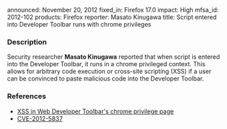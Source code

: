 announced: November 20, 2012
fixed_in: Firefox 17.0
impact: High
mfsa_id: 2012-102
products: Firefox
reporter: Masato Kinugawa
title: Script entered into Developer Toolbar runs with chrome privileges

<h3>Description</h3>

<p>Security researcher <strong>Masato Kinugawa</strong> reported that when script is entered into the Developer Toolbar, it runs in a chrome privileged context. This allows for arbitrary code execution or cross-site scripting (XSS) if a user can be convinced to paste malicious code into the Developer Toolbar.
</p>


<h3>References</h3>

<ul>
  <li><a href="https://bugzilla.mozilla.org/show_bug.cgi?id=800363">
       XSS in Web Developer Toolbar's chrome privilege page</a></li>
  <li><a href="http://cve.mitre.org/cgi-bin/cvename.cgi?name=CVE-2012-5837" class="ex-ref">CVE-2012-5837</a></li>
</ul>



